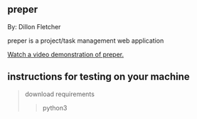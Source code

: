 ## preper

By: Dillon Fletcher

preper is a project/task management web application

[Watch a video demonstration of preper.](https://www.youtube.com/watch?hd=1&v=QR-SE4I_Q70)

## instructions for testing on your machine
> download requirements
>> python3
>>




